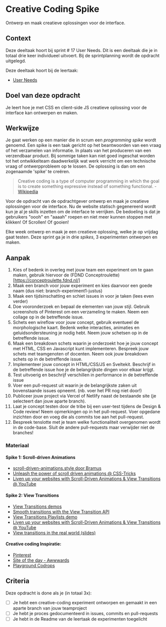 
# Creative Coding Spike

Ontwerp en maak creatieve oplossingen voor de interface.

## Context

Deze deeltaak hoort bij sprint # 17 User Needs. Dit is een deeltaak die je in totaal drie keer individueel uitvoert. Bij de sprintplanning wordt de opdracht uitgelegd.

Deze deeltaak hoort bij de leertaak:
- [User Needs](./INSTRUCTIONS.md)

## Doel van deze opdracht

Je leert hoe je met CSS en client-side JS creatieve oplossing voor de interface kan ontwerpen en maken.

## Werkwijze

Je gaat werken op een manier die in scrum een *programming spike* wordt genoemd. Een spike is een taak gericht op het beantwoorden van een vraag of het verzamelen van informatie. In plaats van het produceren van een verzendbaar product. Bij sommige taken kan niet goed ingeschat worden tot het ontwikkelteam daadwerkelijk wat werk verricht om een technische vraag of ontwerpprobleem op te lossen. De oplossing is dan om een zogenaamde 'spike' te creëren.

> Creative coding is a type of computer programming in which the goal is to create something expressive instead of something functional. - [Wikipedia](https://en.wikipedia.org/wiki/Creative_coding)

Voor de opdracht van de opdrachtgever ontwerp en maak je creatieve oplossingen voor de interface. Nu de website statisch gegenereerd wordt kun je al je skills inzetten om de interface te verrijken. De bedoeling is dat je gebruikers "oooh" en "aaaah" roepen en niet meer kunnen stoppen met klikken! Of Scrollen! Of gooien!

Elke week ontwerp en maak je een creatieve oplossing, welke je op vrijdag gaat testen. Deze sprint ga je in drie *spikes*, 3 experimenten ontwerpen en maken.

## Aanpak

1. Kies of bedenk in overleg met jouw team een experiment om te gaan maken, gebruik hiervoor de (FDND Conceptroulette)[https://conceptroulette.fdnd.nl/]
2. Maak een branch voor jouw experiment en kies daarvoor een goede naam (dus niet: branch-experiment1-justus)
3. Maak een tijdsinschatting en schiet issues in voor je taken (lees even verder)
4. Doe vooronderzoek en bepaal de elementen van jouw stijl. Gebruik screenshots of Pinterest om een verzameling te maken. Neem een collage op in de betreffende issue.
5. Schets een wireflow voor jouw concept, gebruik eventueel de morphologische kaart. Bedenk welke interacties, animaties en geluidsondersteuning je nodig hebt. Neem jouw schetsen op in de betreffende issue.
6. Maak een breakdown schets waarin je onderzoekt hoe je jouw concept met HTML, CSS en Javascript kunt implementeren. Bespreek jouw schets met teamgenoten of docenten. Neem ook jouw breakdown schets op in de betreffende issue.
7. Implementeer jouw concept in HTML/CSS/JS en Sveltekit. Beschrijf in de betreffende issue hoe je de belangrijkste dingen voor elkaar krijgt.
8. Test uitvoerig en beschrijf verschillen in performance in de betreffende issue
9. Voer een pull-request uit waarin je de belangrijkste zaken uit bovenstaande issues opneemt. (nb. voer het PR nog niet door!)
10. Publiceer jouw project via Vercel of Netlify naast de bestaande site (je selecteert dan jouw aparte branch).
11. Laat je concept testen door de tribe bij een user-test tijdens de Design & Code review! Neem opmerkingen op in het pull-request. Voer opgedane inzichten door en voeg die als commits toe aan het pull-request.
13. Bespreek tenslotte met je team welke functionaliteit overgenomen wordt in de code-base. Sluit de andere pull-requests maar verwijder niet de branches!

### Materiaal

#### Spike 1: Scroll-driven Animations

- [scroll-driven-animations.style door Bramus](https://scroll-driven-animations.style/)
- [Unleash the power of scroll driven animations @ CSS-Tricks](https://css-tricks.com/unleash-the-power-of-scroll-driven-animations/)
- [Liven up your websites with Scroll-Driven Animations & View Transitions @ YouTube](https://www.youtube.com/watch?v=nFbuXdEU-oA)

#### Spike 2: View Transitions

- [View Transitions demos](https://view-transitions.chrome.dev/)
- [Smooth transitions with the View Transition API](https://developer.chrome.com/docs/web-platform/view-transitions/)
- [View Transitions Playlists demo](https://live-transitions.pages.dev/)
- [Liven up your websites with Scroll-Driven Animations & View Transitions @ YouTube](https://www.youtube.com/watch?v=nFbuXdEU-oA)
- [View transitions in the real world (slides)](https://view-transitions-irl.netlify.app/)

#### Creative coding Inspiratie:

- [Pinterest](https://www.pinterest.com/)
- [Site of the day - Awwwards](https://www.awwwards.com/websites/)
- [Playground Codrops](https://tympanus.net/codrops/category/playground/)

## Criteria

Deze opdracht is done als je (in totaal 3x):

- [ ] Je hebt een creative-coding experiment ontworpen en gemaakt in een aparte branch van jouw teamproject
- [ ] Je hebt je proces gedocumenteerd in issues, commits en pull-requests
- [ ] Je hebt in de Readme van de leertaak de experimenten toegelicht
